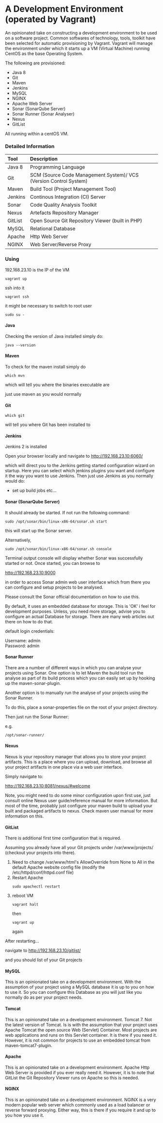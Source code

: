 # A Development Environment (operated by Vagrant)

An opinionated take on constructing a development environment to be used on a software project. Common softwares of technology, tools, toolkit have been selected for automatic provisioning by Vagrant.
Vagrant will manage the environment under which it starts up a VM (Virtual Machine) running CentOS as the base Operating System.

The following are provisioned:

- Java 8
- Git
- Maven
- Jenkins
- MySQL
- NGINX
- Apache Web Server
- Sonar (SonarQube Server)
- Sonar Runner (Sonar Analyser)
- Nexus
- GitList

All running within a centOS VM.


### Detailed Information

| Tool   | Description                                            |
|:-------|:-------------------------------------------------------|
| Java 8 | Programming Language                                   |
| Git    | SCM (Source Code Management System)/ VCS (Version Control System) |
| Maven  | Build Tool (Project Management Tool)                   |
| Jenkins | Continous Integration (CI) Server                     |
| Sonar    | Code Quality Analysis Toolkit                        |
| Nexus    | Artefacts Repository Manager                         |
| GitList   | Open Source Git Repository Viewer (built in PHP)    |
| MySQL    | Relational Database                                  |
| Apache   | Http Web Server                                      |
| NGINX    | Web Server/Reverse Proxy                             |


### Using

192.168.23.10 is the IP of the VM

```
vagrant up
```
ssh into it
```
vagrant ssh
```
it might be necessary to switch to root user

```
sudo su -
```

#### Java

Checking the version of Java installed simply do:

```
java --version
```

#### Maven

To check for the maven install simply do

```
which mvn
```

which will tell you where the binaries executable are

just use maven as you would normally

#### Git

```
which git
```

will tell you where Git has been installed to

#### Jenkins

Jenkins 2 is installed

Open your browser locally and navigate to http://192.168.23.10:6060/

which will direct you to the Jenkins getting started configuration wizard on startup. Here you can select which jenkins plugins you want 
and configure it the way you want to use Jenkins. Then just use Jenkins as you normally would do:

- set up build jobs etc...

#### Sonar (SonarQube Server)

It should already be started. If not run the following command:

```
sudo /opt/sonar/bin/linux-x86-64/sonar.sh start
```

this will start up the Sonar server.

Alternatively,

```
sudo /opt/sonar/bin/linux-x86-64/sonar.sh console
```

Terminal output console will display whether Sonar was successfully started or not.
Once started, you can browse to

http://192.168.23.10:9000

in order to access Sonar admin web user interface which from there you can configure and setup projects to be analysed.

Please consult the Sonar official documentation on how to use this.

By default, it uses an embedded database for storage. This is 'OK' i feel for development purposes. Unless, you need more storage, advise you to configure an actual Database for storage. There are many web articles out there on how to do that.

default login credentials:

Username: admin  
Password: admin

#### Sonar Runner

There are a number of different ways in which you can analyse your projects using Sonar. One option is to let Maven the build tool run the analyse as part of its build process which you can easily set up by hooking up the maven-sonar-plugin.

Another option is to manually run the analyse of your projects using the Sonar Runner.

To do this, place a sonar-properties file on the root of your project directory.

Then just run the Sonar Runner:

e.g.

```
/opt/sonar-runner/
```

#### Nexus
Nexus is your repository manager that allows you to store your project artifacts. This is a place where you can upload, download, and browse all your project artifacts in one place via a web user interface. 

Simply navigate to:

http://192.168.23.10:8081/nexus/#welcome

Note, you might need to do some minor configuration upon first use, just consult online Nexus user guide/reference manual for more information. But most of the time, probably just configure your maven build to upload your built and packaged artifacts to nexus. 
Check maven user manual for more information on this.

#### GitList

There is additional first time configuration that is required.

Assuming you already have all your Git projects under /var/www/projects/ (checkout your projects into there).

1. Need to change /var/www/html's AllowOverride from None to All in the default Apache website config file
   (modify the /etc/httpd/conf/httpd.conf file)
2. Restart Apache   
   ```
   sudo apachectl restart  
   ```   
3. reboot VM   
    ```
    vagrant halt
    ```  
    then   
    ```
    vagrant up
    ```   
    again   
    
After restarting...

navigate to http://192.168.23.10/gitlist/

and you should list of your Git projects


#### MySQL

This is an opinionated take on a development environment. With the assumption of your project using a MySQL database it is up to you on how to use it. So you can configure this Database as you will just like you normally do as per your project needs.

#### Tomcat

This is an opinionated take on a development environment. Tomcat 7. Not the latest version of Tomcat. Is is with the assumption that your project uses Apache Tomcat the open source Web (Servlet) Container. Most projects are web applications and runs on this Servlet container. It is there if you need it. However, it is not common for projects to use an embedded tomcat from maven-tomcat7-plugin.

#### Apache
This is an opinionated take on a development environment. Apache Http Web Server is provided if you ever really need it. However, it is to note that GitList the Git Repository Viewer runs on Apache so this is needed.


#### NGINX
This is an opinionated take on a development environment. NGINX is a very modern popular web server which commonly used as a load balancer or reverse forward proxying. Either way, this is there if you require it and up to you how you use it.








